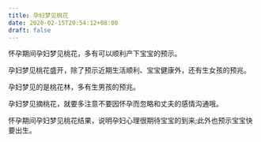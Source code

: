 ```yaml
---
title: 孕妇梦见桃花
date: 2020-02-15T20:54:12+08:00
draft: false
---
```


怀孕期间孕妇梦见桃花，多有可以顺利产下宝宝的预示。

孕妇梦见桃花盛开，除了预示近期生活顺利、宝宝健康外，还有生女孩的预兆。

孕妇梦见的是桃花林，多有生男孩的预兆。

孕妇梦见摘桃花，就要多注意不要因怀孕而忽略和丈夫的感情沟通哦。

怀孕期间孕妇梦见桃花结果，说明孕妇心理很期待宝宝的到来;此外也预示宝宝快要出生。
